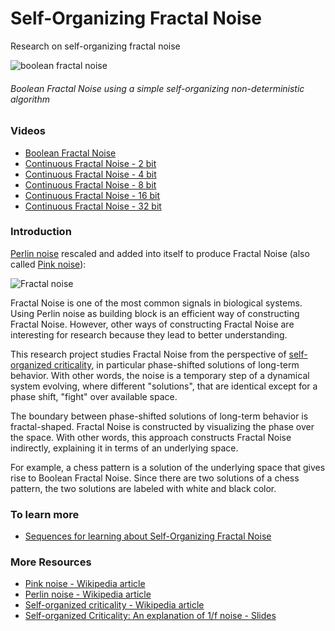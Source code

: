 # Self-Organizing Fractal Noise
Research on self-organizing fractal noise

![boolean fractal noise](https://github.com/advancedresearch/self_organizing_fractal_noise/blob/master/images/boolean-fractal-noise.png)
###### Boolean Fractal Noise using a simple self-organizing non-deterministic algorithm

### Videos

- [Boolean Fractal Noise](https://www.youtube.com/watch?v=3-x_FXgWqLA)
- [Continuous Fractal Noise - 2 bit](https://www.youtube.com/watch?v=8fQYQm74Arc)
- [Continuous Fractal Noise - 4 bit](https://www.youtube.com/watch?v=aPPpjYyqgbM)
- [Continuous Fractal Noise - 8 bit](https://www.youtube.com/watch?v=N47nV-qbTIk)
- [Continuous Fractal Noise - 16 bit](https://www.youtube.com/watch?v=9k5yTErsfbU)
- [Continuous Fractal Noise - 32 bit](https://www.youtube.com/watch?v=mrfTdTlXrko)

### Introduction

[Perlin noise](https://en.wikipedia.org/wiki/Perlin_noise) rescaled and added into itself to produce Fractal Noise (also called [Pink noise](https://en.wikipedia.org/wiki/Pink_noise)):

![Fractal noise](https://upload.wikimedia.org/wikipedia/en/thumb/e/e5/Perlin.png/128px-Perlin.png)

Fractal Noise is one of the most common signals in biological systems.
Using Perlin noise as building block is an efficient way of constructing Fractal Noise.
However, other ways of constructing Fractal Noise are interesting for research because they lead to better understanding.

This research project studies Fractal Noise from the perspective of [self-organized criticality](https://en.wikipedia.org/wiki/Self-organized_criticality),
in particular phase-shifted solutions of long-term behavior.
With other words, the noise is a temporary step of a dynamical system evolving,
where different "solutions", that are identical except for a phase shift, "fight" over available space.

The boundary between phase-shifted solutions of long-term behavior is fractal-shaped.
Fractal Noise is constructed by visualizing the phase over the space.
With other words, this approach constructs Fractal Noise indirectly, explaining it in terms of an underlying space.

For example, a chess pattern is a solution of the underlying space that gives rise to Boolean Fractal Noise.
Since there are two solutions of a chess pattern, the two solutions are labeled with white and black color.

### To learn more

- [Sequences for learning about Self-Organizing Fractal Noise](https://github.com/advancedresearch/self_organizing_fractal_noise/blob/master/sequences.md)

### More Resources

- [Pink noise - Wikipedia article](https://en.wikipedia.org/wiki/Pink_noise)
- [Perlin noise - Wikipedia article](https://en.wikipedia.org/wiki/Perlin_noise)
- [Self-organized criticality - Wikipedia article](https://en.wikipedia.org/wiki/Self-organized_criticality)
- [Self-organized Criticality: An explanation of 1/f noise - Slides](https://courses.physics.illinois.edu/phys596/fa2016/StudentWork/team7_final.pdf)
